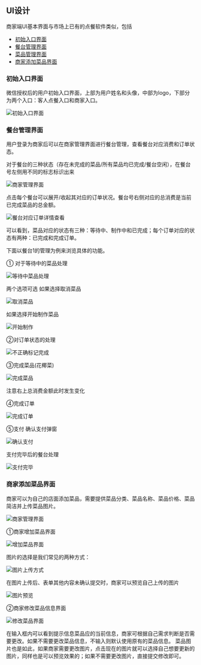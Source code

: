 ## UI设计

商家端UI基本界面与市场上已有的点餐软件类似，包括

* [初始入口界面](#初始入口界面)
* [餐台管理界面](#商家管理界面)
* [菜品管理界面](https://github.com/Meal-Order-System/DashBoard/blob/master/teamwork/snapshot/3.PNG)
* [商家添加菜品界面](#商家添加菜品界面)


### 初始入口界面

微信授权后的用户初始入口界面，上部为用户姓名和头像，中部为logo，下部分为两个入口：客人点餐入口和商家入口。

![初始入口界面](https://github.com/Meal-Order-System/DashBoard/blob/master/teamwork/snapshot/IMG_5115.PNG)


### 餐台管理界面

用户登录为商家后可以在商家管理界面进行餐台管理，查看餐台对应消费和订单状态。

对于餐台的三种状态（存在未完成的菜品/所有菜品均已完成/餐台空闲），在餐台号左侧用不同的标志标识出来

![商家管理界面](https://github.com/Meal-Order-System/DashBoard/blob/master/teamwork/snapshot/1.PNG)

点击每个餐台可以展开/收起其对应的订单状况。餐台号右侧对应的总消费是当前已完成菜品的总金额。

![餐台对应订单详情查看](https://github.com/Meal-Order-System/DashBoard/blob/master/teamwork/snapshot/2.PNG)

可以看到，菜品对应的状态有三种：等待中、制作中和已完成；每个订单对应的状态有两种：已完成和完成订单。

下面以餐台1的管理为例来浏览具体的功能。

① 对于等待中的菜品处理

![等待中菜品处理](https://github.com/Meal-Order-System/DashBoard/blob/master/teamwork/snapshot/3.PNG)

两个选项可选
如果选择取消菜品

![取消菜品](https://github.com/Meal-Order-System/DashBoard/blob/master/teamwork/snapshot/9.PNG)

如果选择开始制作菜品

![开始制作](https://github.com/Meal-Order-System/DashBoard/blob/master/teamwork/snapshot/10.PNG)

②对订单状态的处理

![不正确标记完成](https://github.com/Meal-Order-System/DashBoard/blob/master/teamwork/snapshot/11.PNG)

③完成菜品(花椰菜)

![完成菜品](https://github.com/Meal-Order-System/DashBoard/blob/master/teamwork/snapshot/12.PNG)

注意右上总消费金额此时发生变化

④完成订单

![完成订单](https://github.com/Meal-Order-System/DashBoard/blob/master/teamwork/snapshot/13.PNG)

⑤支付
确认支付弹窗

![确认支付](https://github.com/Meal-Order-System/DashBoard/blob/master/teamwork/snapshot/14.PNG)

支付完毕后的餐台处理

![支付完毕](https://github.com/Meal-Order-System/DashBoard/blob/master/teamwork/snapshot/15.PNG)

### 商家添加菜品界面

商家可以为自己的店面添加菜品，需要提供菜品分类、菜品名称、菜品价格、菜品简洁并上传菜品图片。

![商家管理界面](https://github.com/Meal-Order-System/DashBoard/blob/master/teamwork/snapshot/4.PNG)

①商家增加菜品界面

![增加菜品界面](https://github.com/Meal-Order-System/DashBoard/blob/master/teamwork/snapshot/6.PNG)

图片的选择是我们常见的两种方式：

![图片上传方式](https://github.com/Meal-Order-System/DashBoard/blob/master/teamwork/snapshot/7.PNG)

在图片上传后、表单其他内容未确认提交时，商家可以预览自己上传的图片

![图片预览](https://github.com/Meal-Order-System/DashBoard/blob/master/teamwork/snapshot/8.PNG)

②商家修改菜品信息界面

![修改菜品界面](https://github.com/Meal-Order-System/DashBoard/blob/master/teamwork/snapshot/5.PNG)

在输入框内可以看到提示信息菜品应的当前信息，商家可根据自己需求判断是否需要更改。如果不需要更改菜品信息，不输入则默认使用原有的菜品信息。
菜品图片也是如此，如果商家需要更改图片，点击现在的图片就可以选择自己想要更新的图片，同样也是可以预览效果的；如果不需要更改图片，直接提交修改即可。
